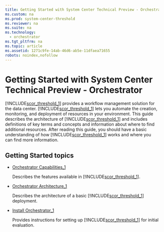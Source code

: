 ```yaml
---
title: Getting Started with System Center Technical Preview - Orchestrator
ms.custom: na
ms.prod: system-center-threshold
ms.reviewer: na
ms.suite: na
ms.technology: 
  - orchestrator
ms.tgt_pltfrm: na
ms.topic: article
ms.assetid: 1271c9fe-14ab-46d6-ab5e-11dfaea71655
robots: noindex,nofollow
---
```

# Getting Started with System Center Technical Preview - Orchestrator
[!INCLUDE[scor_threshold_1](Token/scor_threshold_1_md.md)] provides a workflow management solution for the data center. [!INCLUDE[scor_threshold_1](Token/scor_threshold_1_md.md)] lets you automate the creation, monitoring, and deployment of resources in your environment. This guide describes the architecture of [!INCLUDE[scor_threshold_1](Token/scor_threshold_1_md.md)] and includes definitions of key terms and concepts and information about where to find additional resources. After reading this guide, you should have a basic understanding of how [!INCLUDE[scor_threshold_1](Token/scor_threshold_1_md.md)] works and where you can find more information.

## Getting Started topics

-   [Orchestrator Capabilities_1](Orchestrator-Capabilities_1.md)

    Describes the features available in [!INCLUDE[scor_threshold_1](Token/scor_threshold_1_md.md)].

-   [Orchestrator Architecture_1](Orchestrator-Architecture_1.md)

    Describes the architecture of a basic [!INCLUDE[scor_threshold_1](Token/scor_threshold_1_md.md)] deployment.

-   [Install Orchestrator_1](Install-Orchestrator_1.md)

    Provides instructions for setting up [!INCLUDE[scor_threshold_1](Token/scor_threshold_1_md.md)] for initial evaluation.


